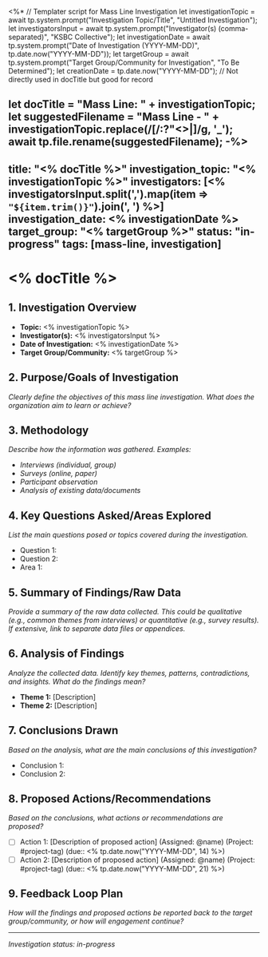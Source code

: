 <%*
// Templater script for Mass Line Investigation
let investigationTopic = await tp.system.prompt("Investigation Topic/Title", "Untitled Investigation");
let investigatorsInput = await tp.system.prompt("Investigator(s) (comma-separated)", "KSBC Collective");
let investigationDate = await tp.system.prompt("Date of Investigation (YYYY-MM-DD)", tp.date.now("YYYY-MM-DD"));
let targetGroup = await tp.system.prompt("Target Group/Community for Investigation", "To Be Determined");
let creationDate = tp.date.now("YYYY-MM-DD"); // Not directly used in docTitle but good for record

let docTitle = "Mass Line: " + investigationTopic;
let suggestedFilename = "Mass Line - " + investigationTopic.replace(/[\/:?"<>|]/g, '_');
await tp.file.rename(suggestedFilename);
-%>
---
title: "<% docTitle %>"
investigation_topic: "<% investigationTopic %>"
investigators: [<% investigatorsInput.split(',').map(item => `"${item.trim()}"`).join(', ') %>]
investigation_date: <% investigationDate %>
target_group: "<% targetGroup %>"
status: "in-progress"
tags: [mass-line, investigation]
---

# <% docTitle %>

## 1. Investigation Overview
- **Topic:** <% investigationTopic %>
- **Investigator(s):** <% investigatorsInput %>
- **Date of Investigation:** <% investigationDate %>
- **Target Group/Community:** <% targetGroup %>

## 2. Purpose/Goals of Investigation
*Clearly define the objectives of this mass line investigation. What does the organization aim to learn or achieve?*

## 3. Methodology
*Describe how the information was gathered. Examples:*
- *Interviews (individual, group)*
- *Surveys (online, paper)*
- *Participant observation*
- *Analysis of existing data/documents*

## 4. Key Questions Asked/Areas Explored
*List the main questions posed or topics covered during the investigation.*
- Question 1:
- Question 2:
- Area 1:

## 5. Summary of Findings/Raw Data
*Provide a summary of the raw data collected. This could be qualitative (e.g., common themes from interviews) or quantitative (e.g., survey results). If extensive, link to separate data files or appendices.*

## 6. Analysis of Findings
*Analyze the collected data. Identify key themes, patterns, contradictions, and insights. What do the findings mean?*
- **Theme 1:** [Description]
- **Theme 2:** [Description]

## 7. Conclusions Drawn
*Based on the analysis, what are the main conclusions of this investigation?*
- Conclusion 1:
- Conclusion 2:

## 8. Proposed Actions/Recommendations
*Based on the conclusions, what actions or recommendations are proposed?*
- [ ] Action 1: [Description of proposed action] (Assigned: @name) (Project: #project-tag) (due:: <% tp.date.now("YYYY-MM-DD", 14) %>)
- [ ] Action 2: [Description of proposed action] (Assigned: @name) (Project: #project-tag) (due:: <% tp.date.now("YYYY-MM-DD", 21) %>)

## 9. Feedback Loop Plan
*How will the findings and proposed actions be reported back to the target group/community, or how will engagement continue?*

---
*Investigation status: in-progress*
